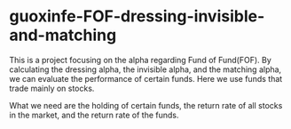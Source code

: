# guoxinfe-FOF-dressing-invisible-and-matching

This is a project focusing on the alpha regarding Fund of Fund(FOF). By calculating the dressing alpha, the invisible alpha, and the matching alpha, we can evaluate the performance of certain funds. Here we use funds that trade mainly on stocks.

What we need are the holding of certain funds, the return rate of all stocks in the market, and the return rate of the funds. 
